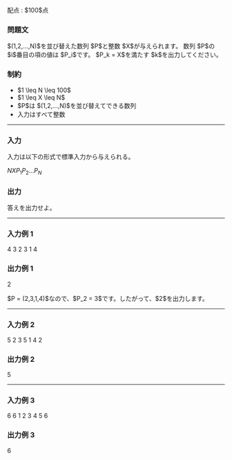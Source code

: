 
<div>

<span>

<span>

<p>
配点 : $100$点
</p>

<div>

<section>

### **問題文**

<p>
$(1,2,…,N)$を並び替えた数列 $P$と整数 $X$が与えられます。
数列 $P$の $i$番目の項の値は $P_i$です。
$P_k = X$を満たす $k$を出力してください。
</p>

</section>

</div>

<div>

<section>

### **制約**

<ul>

<li>
$1 \leq N \leq 100$
</li>

<li>
$1 \leq X \leq N$
</li>

<li>
$P$は $(1,2,…,N)$を並び替えてできる数列
</li>

<li>
入力はすべて整数
</li>

</ul>

</section>

</div>

---

<div>

<div>

<section>

### **入力**

<p>
入力は以下の形式で標準入力から与えられる。
</p>

<div>

$N$$X$$P_1$$P_2$$\ldots$$P_N$
</div>

</section>

</div>

<div>

<section>

### **出力**

<p>
答えを出力せよ。
</p>

</section>

</div>

</div>

---

<div>

<section>

### **入力例 1**

<div>

4 3
2 3 1 4

</div>

</section>

</div>

<div>

<section>

### **出力例 1**

<div>

2

</div>

<p>
$P = (2,3,1,4)$なので、$P_2 = 3$です。したがって、$2$を出力します。
</p>

</section>

</div>

---

<div>

<section>

### **入力例 2**

<div>

5 2
3 5 1 4 2

</div>

</section>

</div>

<div>

<section>

### **出力例 2**

<div>

5

</div>

</section>

</div>

---

<div>

<section>

### **入力例 3**

<div>

6 6
1 2 3 4 5 6

</div>

</section>

</div>

<div>

<section>

### **出力例 3**

<div>

6

</div>

</section>

</div>

</span>

</span>

</div>
